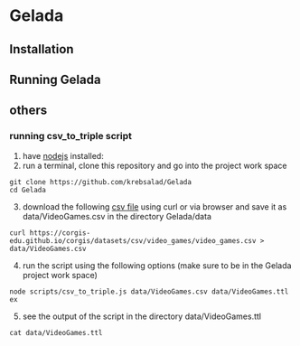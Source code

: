 # Gelada

## Installation

## Running Gelada


## others

### running csv_to_triple script

1. have [nodejs](https://nodejs.org/en/download/) installed:  
2. run a terminal, clone this repository and go into the project work space
```
git clone https://github.com/krebsalad/Gelada
cd Gelada
```
3. download the following [csv file](https://corgis-edu.github.io/corgis/datasets/csv/video_games/video_games.csv) using curl or via browser and save it as data/VideoGames.csv in the directory Gelada/data
```
curl https://corgis-edu.github.io/corgis/datasets/csv/video_games/video_games.csv > data/VideoGames.csv
```
4. run the script using the following options (make sure to be in the Gelada project work space)
```
node scripts/csv_to_triple.js data/VideoGames.csv data/VideoGames.ttl ex
```
5. see the output of the script in the directory data/VideoGames.ttl
```
cat data/VideoGames.ttl
```
